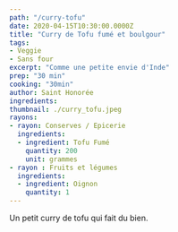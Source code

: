 ```yaml
---
path: "/curry-tofu"
date: 2020-04-15T10:30:00.0000Z
title: "Curry de Tofu fumé et boulgour"
tags:
- Veggie 
- Sans four
excerpt: "Comme une petite envie d'Inde"
prep: "30 min"
cooking: "30min"
author: Saint Honorée
ingredients: 
thumbnail: ./curry_tofu.jpeg
rayons:
- rayon: Conserves / Epicerie
  ingredients:
  - ingredient: Tofu Fumé
    quantity: 200
    unit: grammes
- rayon : Fruits et légumes
  ingredients:
  - ingredient: Oignon
    quantity: 1
---
```


Un petit curry de tofu qui fait du bien. 